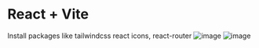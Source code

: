 # React + Vite
Install packages like tailwindcss react icons, react-router
![image](https://github.com/mecskyverse/quiz-app-next/assets/91150257/117b9cb0-915d-47a7-8dba-50b24e5389f0)
![image](https://github.com/mecskyverse/quiz-app-next/assets/91150257/25212843-e4f1-4f8f-9b88-e5499f57c231)

